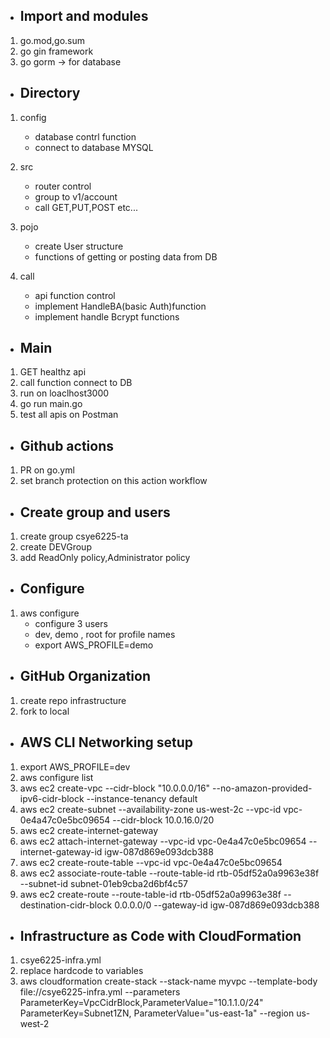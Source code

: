 + ## Import and modules
1. go.mod,go.sum
2. go gin framework
3. go gorm -> for database

+ ## Directory
1. config
   - database contrl function
   - connect to database MYSQL
   
2. src
   - router control
   - group to v1/account
   - call GET,PUT,POST etc...

3. pojo
   - create User structure
   - functions of getting or posting data from DB
   
4. call
   - api function control
   - implement HandleBA(basic Auth)function 
   - implement handle Bcrypt functions

+ ## Main 

1. GET healthz api
2. call function connect to DB
3. run on loaclhost3000
4. go run main.go
5. test all apis on Postman

+ ## Github actions
1. PR on go.yml
2. set branch protection on this action workflow
 
+ ## Create group and users
1. create group csye6225-ta 
2. create DEVGroup 
3. add ReadOnly policy,Administrator policy 

+ ## Configure
1. aws configure
   - configure 3 users
   - dev, demo , root for profile names
   - export AWS_PROFILE=demo

+ ## GitHub Organization  

1. create repo infrastructure
2. fork to local


+ ## AWS CLI Networking setup
1. export AWS_PROFILE=dev
2. aws configure list
3. aws ec2 create-vpc --cidr-block "10.0.0.0/16" --no-amazon-provided-ipv6-cidr-block --instance-tenancy default
4. aws ec2 create-subnet --availability-zone us-west-2c --vpc-id vpc-0e4a47c0e5bc09654 --cidr-block 10.0.16.0/20
5. aws ec2 create-internet-gateway
6. aws ec2 attach-internet-gateway --vpc-id vpc-0e4a47c0e5bc09654 --internet-gateway-id igw-087d869e093dcb388
7. aws ec2 create-route-table --vpc-id vpc-0e4a47c0e5bc09654
8. aws ec2 associate-route-table --route-table-id rtb-05df52a0a9963e38f --subnet-id subnet-01eb9cba2d6bf4c57 
9. aws ec2 create-route --route-table-id rtb-05df52a0a9963e38f --destination-cidr-block 0.0.0.0/0 --gateway-id igw-087d869e093dcb388
 
+ ## Infrastructure as Code with CloudFormation
1. csye6225-infra.yml 
2. replace hardcode to variables
3. aws cloudformation create-stack --stack-name myvpc --template-body file://csye6225-infra.yml --parameters ParameterKey=VpcCidrBlock,ParameterValue="10.1.1.0/24" ParameterKey=Subnet1ZN, ParameterValue="us-east-1a" --region us-west-2 
 


 
